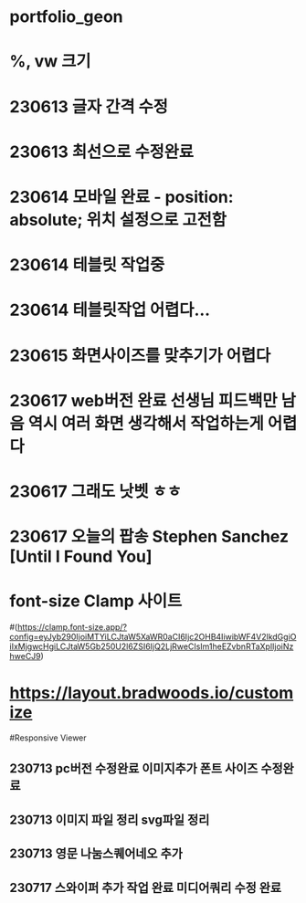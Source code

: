 # portfolio_geon
# %, vw 크기
# 230613 글자 간격 수정 
# 230613 최선으로 수정완료
# 230614 모바일 완료 - position: absolute; 위치 설정으로 고전함
# 230614 테블릿  작업중
# 230614 테블릿작업 어렵다...
# 230615 화면사이즈를 맞추기가 어렵다
# 230617 web버전 완료 선생님 피드백만 남음 역시 여러 화면 생각해서 작업하는게 어렵다
# 230617 그래도 낫벳 ㅎㅎ
# 230617 오늘의 팝송 Stephen Sanchez [Until I Found You]

# font-size Clamp 사이트
#(https://clamp.font-size.app/?config=eyJyb290IjoiMTYiLCJtaW5XaWR0aCI6Ijc2OHB4IiwibWF4V2lkdGgiOiIxMjgwcHgiLCJtaW5Gb250U2l6ZSI6IjQ2LjRweCIsIm1heEZvbnRTaXplIjoiNzhweCJ9)

# https://layout.bradwoods.io/customize

#Responsive Viewer
## 230713 pc버전 수정완료 이미지추가 폰트 사이즈 수정완료
## 230713 이미지 파일 정리 svg파일 정리
## 230713 영문 나눔스퀘어네오 추가

## 230717 스와이퍼 추가 작업 완료 미디어쿼리 수정 완료